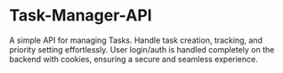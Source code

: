 # Task-Manager-API
A simple API for managing Tasks. Handle task creation, tracking, and priority setting effortlessly. User login/auth is handled completely on the backend with cookies, ensuring a secure and seamless experience.
